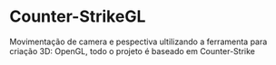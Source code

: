 # Counter-StrikeGL
 Movimentação de camera e pespectiva ultilizando a ferramenta para criação 3D: OpenGL, todo o projeto é baseado em Counter-Strike
